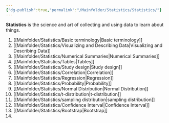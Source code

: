 ```yaml
---
{"dg-publish":true,"permalink":"/Mainfolder/Statistics/Statistics/"}
---
```


**Statistics** is the science and art of collecting and using data to learn about things.
1. [[Mainfolder/Statistics/Basic terminology\|Basic terminology]] 
2. [[Mainfolder/Statistics/Visualizing and Describing Data\|Visualizing and Describing Data]] 
3. [[Mainfolder/Statistics/Numerical Summaries\|Numerical Summaries]]
4. [[Mainfolder/Statistics/Tables\|Tables]]
5. [[Mainfolder/Statistics/Study design\|Study design]]
6. [[Mainfolder/Statistics/Correlation\|Correlation]]
7. [[Mainfolder/Statistics/Regression\|Regression]]
8. [[Mainfolder/Statistics/Probability\|Probability]]
9. [[Mainfolder/Statistics/Normal Distribution\|Normal Distribution]]
10. [[Mainfolder/Statistics/t-distribution\|t-distribution]]
11. [[Mainfolder/Statistics/sampling distribution\|sampling distribution]] 
12. [[Mainfolder/Statistics/Confidence Interval\|Confidence Interval]]
13. [[Mainfolder/Statistics/Bootstrap\|Bootstrap]]
14. 



